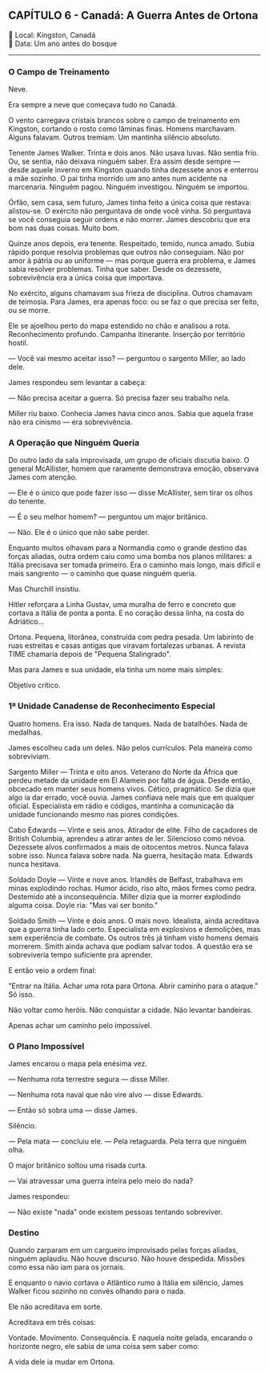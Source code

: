 ## CAPÍTULO 6 - Canadá: A Guerra Antes de Ortona ##

📍 Local: Kingston, Canadá  
📅 Data: Um ano antes do bosque

---

### O Campo de Treinamento ##
Neve.

Era sempre a neve que começava tudo no Canadá.

O vento carregava cristais brancos sobre o campo de treinamento em Kingston, cortando o rosto como lâminas finas. Homens marchavam. Alguns falavam. Outros tremiam. Um mantinha silêncio absoluto.

Tenente James Walker.
Trinta e dois anos. Não usava luvas. Não sentia frio. Ou, se sentia, não deixava ninguém saber. Era assim desde sempre — desde aquele inverno em Kingston quando tinha dezessete anos e enterrou a mãe sozinho. O pai tinha morrido um ano antes num acidente na marcenaria. Ninguém pagou. Ninguém investigou. Ninguém se importou.

Órfão, sem casa, sem futuro, James tinha feito a única coisa que restava: alistou-se. O exército não perguntava de onde você vinha. Só perguntava se você conseguia seguir ordens e não morrer. James descobriu que era bom nas duas coisas. Muito bom.

Quinze anos depois, era tenente. Respeitado, temido, nunca amado. Subia rápido porque resolvia problemas que outros não conseguiam. Não por amor à pátria ou ao uniforme — mas porque guerra era problema, e James sabia resolver problemas. Tinha que saber. Desde os dezessete, sobrevivência era a única coisa que importava.

No exército, alguns chamavam sua frieza de disciplina. Outros chamavam de teimosia. Para James, era apenas foco: ou se faz o que precisa ser feito, ou se morre.

Ele se ajoelhou perto do mapa estendido no chão e analisou a rota. Reconhecimento profundo. Campanha itinerante. Inserção por território hostil.

— Você vai mesmo aceitar isso? — perguntou o sargento Miller, ao lado dele.

James respondeu sem levantar a cabeça:

— Não precisa aceitar a guerra. Só precisa fazer seu trabalho nela.

Miller riu baixo. Conhecia James havia cinco anos. Sabia que aquela frase não era cinismo — era sobrevivência.

### A Operação que Ninguém Queria
Do outro lado da sala improvisada, um grupo de oficiais discutia baixo. O general McAllister, homem que raramente demonstrava emoção, observava James com atenção.

— Ele é o único que pode fazer isso — disse McAllister, sem tirar os olhos do tenente.

— É o seu melhor homem? — perguntou um major britânico.

— Não. Ele é o único que não sabe perder.

Enquanto muitos olhavam para a Normandia como o grande destino das forças aliadas, outra ordem caiu como uma bomba nos planos militares: a Itália precisava ser tomada primeiro. Era o caminho mais longo, mais difícil e mais sangrento — o caminho que quase ninguém queria.

Mas Churchill insistiu.

Hitler reforçara a Linha Gustav, uma muralha de ferro e concreto que cortava a Itália de ponta a ponta. E no coração dessa linha, na costa do Adriático…

Ortona.
Pequena, litorânea, construída com pedra pesada. Um labirinto de ruas estreitas e casas antigas que viravam fortalezas urbanas. A revista TIME chamaria depois de "Pequena Stalingrado".

Mas para James e sua unidade, ela tinha um nome mais simples:

Objetivo crítico.
### 1ª Unidade Canadense de Reconhecimento Especial
Quatro homens. Era isso. Nada de tanques. Nada de batalhões. Nada de medalhas.

James escolheu cada um deles. Não pelos currículos. Pela maneira como sobreviviam.

Sargento Miller — Trinta e oito anos. Veterano do Norte da África que perdeu metade da unidade em El Alamein por falta de água. Desde então, obcecado em manter seus homens vivos. Cético, pragmático. Se dizia que algo ia dar errado, você ouvia. James confiava nele mais que em qualquer oficial. Especialista em rádio e códigos, mantinha a comunicação da unidade funcionando mesmo nas piores condições.

Cabo Edwards — Vinte e seis anos. Atirador de elite. Filho de caçadores de British Columbia, aprendeu a atirar antes de ler. Silencioso como névoa. Dezessete alvos confirmados a mais de oitocentos metros. Nunca falava sobre isso. Nunca falava sobre nada. Na guerra, hesitação mata. Edwards nunca hesitava.

Soldado Doyle — Vinte e nove anos. Irlandês de Belfast, trabalhava em minas explodindo rochas. Humor ácido, riso alto, mãos firmes como pedra. Destemido até a inconsequência. Miller dizia que ia morrer explodindo alguma coisa. Doyle ria: "Mas vai ser bonito."

Soldado Smith — Vinte e dois anos. O mais novo. Idealista, ainda acreditava que a guerra tinha lado certo. Especialista em explosivos e demolições, mas sem experiência de combate. Os outros três já tinham visto homens demais morrerem. Smith ainda achava que podiam salvar todos. A questão era se sobreviveria tempo suficiente pra aprender.

E então veio a ordem final:

 "Entrar na Itália. Achar uma rota para Ortona. Abrir caminho para o ataque."
Só isso.

Não voltar como heróis. Não conquistar a cidade. Não levantar bandeiras.

Apenas achar um caminho pelo impossível.

### O Plano Impossível
James encarou o mapa pela enésima vez.

— Nenhuma rota terrestre segura — disse Miller.

— Nenhuma rota naval que não vire alvo — disse Edwards.

— Então só sobra uma — disse James.

Silêncio.

— Pela mata — concluiu ele. — Pela retaguarda. Pela terra que ninguém olha.

O major britânico soltou uma risada curta.

— Vai atravessar uma guerra inteira pelo meio do nada?

James respondeu:

— Não existe "nada" onde existem pessoas tentando sobreviver.

### Destino
Quando zarparam em um cargueiro improvisado pelas forças aliadas, ninguém aplaudiu. Não houve discurso. Não houve despedida. Missões como essa não iam para os jornais.

E enquanto o navio cortava o Atlântico rumo à Itália em silêncio, James Walker ficou sozinho no convés olhando para o nada.

Ele não acreditava em sorte.

Acreditava em três coisas:

Vontade. Movimento. Consequência.
E naquela noite gelada, encarando o horizonte negro, ele sabia de uma coisa sem saber como:

 A vida dele ia mudar em Ortona.
